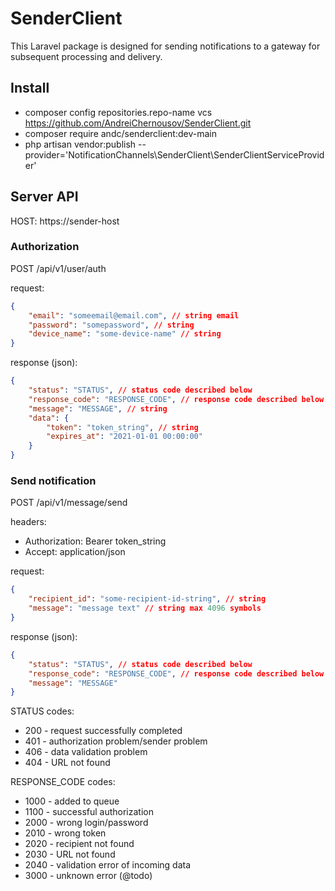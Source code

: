 # SenderClient
This Laravel package is designed for sending notifications to a gateway for subsequent processing and delivery.

## Install

- composer config repositories.repo-name vcs https://github.com/AndreiChernousov/SenderClient.git
- composer require andc/senderclient:dev-main
- php artisan vendor:publish --provider='NotificationChannels\SenderClient\SenderClientServiceProvider'

## Server API
HOST: https://sender-host

### Authorization
POST  /api/v1/user/auth

request:

```json
{
    "email": "someemail@email.com", // string email
    "password": "somepassword", // string
    "device_name": "some-device-name" // string
}
```

response (json):

```json
{
    "status": "STATUS", // status code described below
    "response_code": "RESPONSE_CODE", // response code described below
    "message": "MESSAGE", // string
    "data": {
        "token": "token_string", // string
        "expires_at": "2021-01-01 00:00:00"
    }
}
```

### Send notification
POST /api/v1/message/send

headers:
- Authorization: Bearer token_string
- Accept: application/json

request:
```json
{
    "recipient_id": "some-recipient-id-string", // string
    "message": "message text" // string max 4096 symbols
}
```

response (json):
```json
{
    "status": "STATUS", // status code described below
    "response_code": "RESPONSE_CODE", // response code described below
    "message": "MESSAGE"
}
```

STATUS codes:
- 200 - request successfully completed
- 401 - authorization problem/sender problem
- 406 - data validation problem
- 404 - URL not found

RESPONSE_CODE codes:
- 1000 - added to queue
- 1100 - successful authorization
- 2000 - wrong login/password
- 2010 - wrong token
- 2020 - recipient not found
- 2030 - URL not found
- 2040 - validation error of incoming data
- 3000 - unknown error (@todo)


